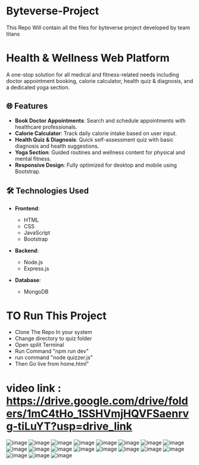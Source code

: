 # Byteverse-Project
This Repo Will contain all the files for byteverse project developed by team titans

# Health & Wellness Web Platform

A one-stop solution for all medical and fitness-related needs including doctor appointment booking, calorie calculator, health quiz & diagnosis, and a dedicated yoga section.

## 🌐 Features

- **Book Doctor Appointments**: Search and schedule appointments with healthcare professionals.
- **Calorie Calculator**: Track daily calorie intake based on user input.
- **Health Quiz & Diagnosis**: Quick self-assessment quiz with basic diagnosis and health suggestions.
- **Yoga Section**: Guided routines and wellness content for physical and mental fitness.
- **Responsive Design**: Fully optimized for desktop and mobile using Bootstrap.

## 🛠️ Technologies Used

- **Frontend**:  
  - HTML  
  - CSS  
  - JavaScript  
  - Bootstrap  

- **Backend**:  
  - Node.js  
  - Express.js  

- **Database**:  
  - MongoDB  

<h1> TO Run This Project </h1>
<ul>
  <li>Clone The Repo In your system</li>
  <li>Change directory to quiz folder</li>
  <li>Open spilit Terminal </li>
  <li>Run Command "npm run dev"</li>
  <li>run command "node quizzer.js"</li>
  <li>Then Go live from home.html"</li>
</ul>

# video link : https://drive.google.com/drive/folders/1mC4tHo_1SSHVmjHQVFSaenrvg-tiLuYT?usp=drive_link

![image](https://github.com/user-attachments/assets/da9ca4aa-88ca-4daf-a257-b627a0ec0ff0)
![image](https://github.com/user-attachments/assets/405e4c2f-5da1-4f3a-95d2-85d58d3f88f8)
![image](https://github.com/user-attachments/assets/7175c67b-9328-4e0a-9f20-6e7a9c8a8816)
![image](https://github.com/user-attachments/assets/a977a8eb-fa90-4bb4-bd10-0d30ece9d78c)
![image](https://github.com/user-attachments/assets/55fe3b0f-5d13-4349-bcba-8542f80dbe36)
![image](https://github.com/user-attachments/assets/1d6abf85-8d55-43a2-b8a7-27c2cbf8b9e9)
![image](https://github.com/user-attachments/assets/df4c6d7f-57b6-409c-9281-a65c3c2c62e9)
![image](https://github.com/user-attachments/assets/5628d185-b6b4-4674-a041-0f2056645854)
![image](https://github.com/user-attachments/assets/943eef21-e7e1-4afa-9bd8-144d8ba28e4a)
![image](https://github.com/user-attachments/assets/c398e934-fa93-4f91-b99b-edb11276555e)
![image](https://github.com/user-attachments/assets/6bd18b96-59ef-4798-9630-00f41ac4299d)
![image](https://github.com/user-attachments/assets/58bb5260-f6c6-4136-9f90-3a77a455e889)
![image](https://github.com/user-attachments/assets/b664fece-4695-4a39-8dde-7d1823a948b3)
![image](https://github.com/user-attachments/assets/6f24c6b9-43eb-45fa-88a0-96d9ab6fb4c8)
![image](https://github.com/user-attachments/assets/d3d8dad6-2343-40a5-9de3-86142b737c54)
![image](https://github.com/user-attachments/assets/b85694bd-35b6-4ab3-9d59-9e8216254d38)
![image](https://github.com/user-attachments/assets/805973a8-ca81-4977-a395-62de017b7b4e)
![image](https://github.com/user-attachments/assets/5d74b7af-96ae-4770-a22b-59b31c53c4b7)
![image](https://github.com/user-attachments/assets/bc771ff3-301d-4e8c-9b2c-7e6fba9026e0)


















